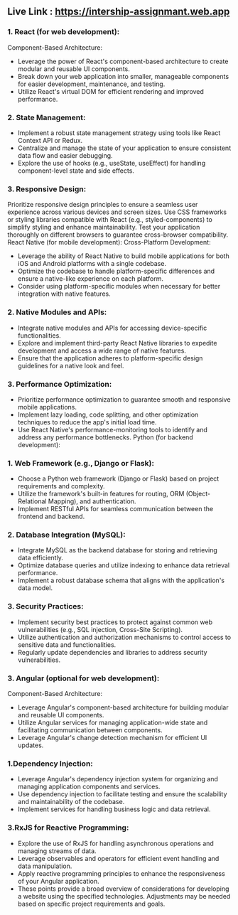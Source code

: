  
 ## Live Link : https://intership-assignmant.web.app


### 1. React (for web development):
Component-Based Architecture:

- Leverage the power of React's component-based architecture to create modular and reusable UI components.
- Break down your web application into smaller, manageable components for easier development, maintenance, and testing.
- Utilize React's virtual DOM for efficient rendering and   improved performance.
### 2. State Management:

- Implement a robust state management strategy using tools like React Context API or Redux.
- Centralize and manage the state of your application to ensure consistent data flow and easier debugging.
- Explore the use of hooks (e.g., useState, useEffect) for handling component-level state and side effects.
### 3. Responsive Design:

Prioritize responsive design principles to ensure a seamless user experience across various devices and screen sizes.
Use CSS frameworks or styling libraries compatible with React (e.g., styled-components) to simplify styling and enhance maintainability.
Test your application thoroughly on different browsers to guarantee cross-browser compatibility.
React Native (for mobile development):
Cross-Platform Development:

- Leverage the ability of React Native to build mobile applications for both iOS and Android platforms with a single codebase.
- Optimize the codebase to handle platform-specific differences and ensure a native-like experience on each platform.
- Consider using platform-specific modules when necessary for better integration with native features.
### 2. Native Modules and APIs:

- Integrate native modules and APIs for accessing device-specific functionalities.
- Explore and implement third-party React Native libraries to expedite development and access a wide range of native features.
- Ensure that the application adheres to platform-specific design guidelines for a native look and feel.
### 3. Performance Optimization:

- Prioritize performance optimization to guarantee smooth and responsive mobile applications.
- Implement lazy loading, code splitting, and other optimization techniques to reduce the app's initial load time.
- Use React Native's performance-monitoring tools to identify and address any performance bottlenecks.
Python (for backend development):
### 1. Web Framework (e.g., Django or Flask):

- Choose a Python web framework (Django or Flask) based on project requirements and complexity.
- Utilize the framework's built-in features for routing, ORM (Object-Relational Mapping), and authentication.
- Implement RESTful APIs for seamless communication between the frontend and backend.
### 2. Database Integration (MySQL):

- Integrate MySQL as the backend database for storing and retrieving data efficiently.
- Optimize database queries and utilize indexing to enhance data retrieval performance.
- Implement a robust database schema that aligns with the application's data model.
### 3. Security Practices:

- Implement security best practices to protect against common web vulnerabilities (e.g., SQL injection, Cross-Site Scripting).
- Utilize authentication and authorization mechanisms to control access to sensitive data and functionalities.
- Regularly update dependencies and libraries to address security vulnerabilities.
### 3. Angular (optional for web development):
Component-Based Architecture:

- Leverage Angular's component-based architecture for building modular and reusable UI components.
- Utilize Angular services for managing application-wide state and facilitating communication between components.
- Leverage Angular's change detection mechanism for efficient UI updates.
### 1.Dependency Injection:

- Leverage Angular's dependency injection system for organizing and managing application components and services.
- Use dependency injection to facilitate testing and ensure the scalability and maintainability of the codebase.
- Implement services for handling business logic and data retrieval.
### 3.RxJS for Reactive Programming:

- Explore the use of RxJS for handling asynchronous operations and managing streams of data.
- Leverage observables and operators for efficient event handling and data manipulation.
- Apply reactive programming principles to enhance the responsiveness of your Angular application.
- These points provide a broad overview of considerations for developing a website using the specified technologies. Adjustments may be needed based on specific project requirements and goals.







